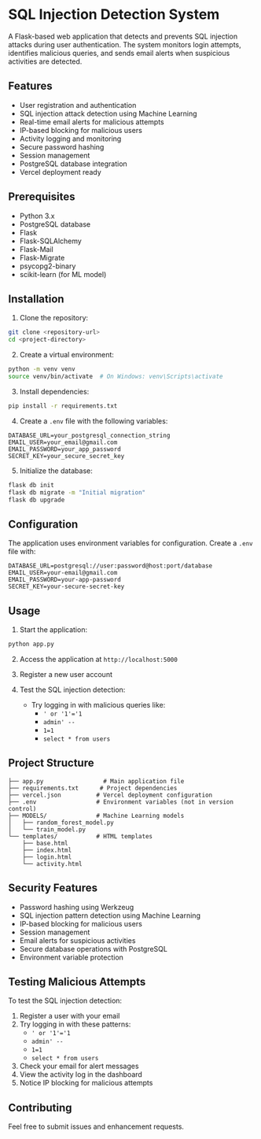 # SQL Injection Detection System

A Flask-based web application that detects and prevents SQL injection attacks during user authentication. The system monitors login attempts, identifies malicious queries, and sends email alerts when suspicious activities are detected.

## Features

- User registration and authentication
- SQL injection attack detection using Machine Learning
- Real-time email alerts for malicious attempts
- IP-based blocking for malicious users
- Activity logging and monitoring
- Secure password hashing
- Session management
- PostgreSQL database integration
- Vercel deployment ready

## Prerequisites

- Python 3.x
- PostgreSQL database
- Flask
- Flask-SQLAlchemy
- Flask-Mail
- Flask-Migrate
- psycopg2-binary
- scikit-learn (for ML model)

## Installation

1. Clone the repository:
```bash
git clone <repository-url>
cd <project-directory>
```

2. Create a virtual environment:
```bash
python -m venv venv
source venv/bin/activate  # On Windows: venv\Scripts\activate
```

3. Install dependencies:
```bash
pip install -r requirements.txt
```

4. Create a `.env` file with the following variables:
```env
DATABASE_URL=your_postgresql_connection_string
EMAIL_USER=your_email@gmail.com
EMAIL_PASSWORD=your_app_password
SECRET_KEY=your_secure_secret_key
```

5. Initialize the database:
```bash
flask db init
flask db migrate -m "Initial migration"
flask db upgrade
```

## Configuration

The application uses environment variables for configuration. Create a `.env` file with:

```env
DATABASE_URL=postgresql://user:password@host:port/database
EMAIL_USER=your-email@gmail.com
EMAIL_PASSWORD=your-app-password
SECRET_KEY=your-secure-secret-key
```

## Usage

1. Start the application:
```bash
python app.py
```

2. Access the application at `http://localhost:5000`

3. Register a new user account

4. Test the SQL injection detection:
   - Try logging in with malicious queries like:
     - `' or '1'='1`
     - `admin' --`
     - `1=1`
     - `select * from users`

## Project Structure

```
├── app.py                 # Main application file
├── requirements.txt      # Project dependencies
├── vercel.json          # Vercel deployment configuration
├── .env                 # Environment variables (not in version control)
├── MODELS/              # Machine Learning models
│   ├── random_forest_model.py
│   └── train_model.py
└── templates/           # HTML templates
    ├── base.html
    ├── index.html
    ├── login.html
    └── activity.html
```

## Security Features

- Password hashing using Werkzeug
- SQL injection pattern detection using Machine Learning
- IP-based blocking for malicious users
- Session management
- Email alerts for suspicious activities
- Secure database operations with PostgreSQL
- Environment variable protection

## Testing Malicious Attempts

To test the SQL injection detection:
1. Register a user with your email
2. Try logging in with these patterns:
   - `' or '1'='1`
   - `admin' --`
   - `1=1`
   - `select * from users`
3. Check your email for alert messages
4. View the activity log in the dashboard
5. Notice IP blocking for malicious attempts

## Contributing

Feel free to submit issues and enhancement requests.